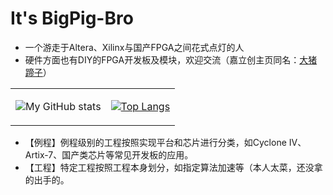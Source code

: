 # It's BigPig-Bro 

+ 一个游走于Altera、Xilinx与国产FPGA之间花式点灯的人
+ 硬件方面也有DIY的FPGA开发板及模块，欢迎交流（嘉立创主页同名：[大猪蹄子](https://oshwhub.com/hdu_cy)）

<table>
<tr>
<td>



![My GitHub stats](https://readme-stats.clckblog.space/api?username=BigPig-Bro&show_icons=true&line_height=33&theme=radical)

</td>
<td>

[![Top Langs](https://readme-stats.clckblog.space/api/top-langs/?username=BigPig-Bro&langs_count=4&hide=glsl,html,XBASE)](https://github.com/anuraghazra/github-readme-stats)

</td>
</tr>
</table>



+ 【例程】例程级别的工程按照实现平台和芯片进行分类，如Cyclone IV、Artix-7、国产类芯片等常见开发板的应用。
+ 【工程】特定工程按照工程本身划分，如指定算法加速等（本人太菜，还没拿的出手的。
